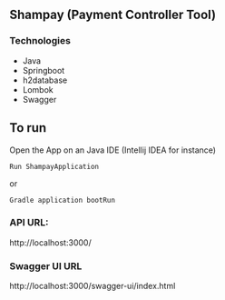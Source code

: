 ## Shampay (Payment Controller Tool)

### Technologies
- Java  
- Springboot
- h2database
- Lombok 
- Swagger

## To run
Open the App on an Java IDE (Intellij IDEA for instance)

`Run ShampayApplication `

or

`Gradle application bootRun`

### API URL:
http://localhost:3000/

### Swagger UI URL
http://localhost:3000/swagger-ui/index.html